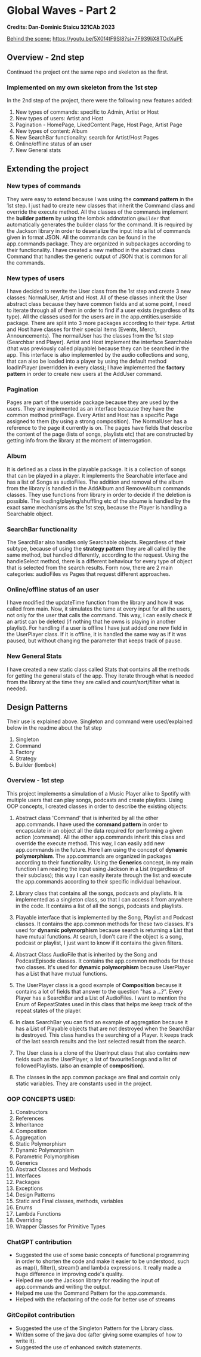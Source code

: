 # Global Waves - Part 2
**Credits: Dan-Dominic Staicu 321CAb 2023**

[Behind the scene:](https://youtu.be/5X0f4tF9Sl8?si=7F939ljX8TOdXuPE) https://youtu.be/5X0f4tF9Sl8?si=7F939ljX8TOdXuPE


## Overview - 2nd step
Continued the project ont the same repo and skeleton as the first.

### Implemented on my own skeleton from the 1st step

In the 2nd step of the project, there were the following new features added:
1. New types of commands: specific to Admin, Artist or Host
2. New types of users: Artist and Host
3. Pagination - HomePage, LikedContent Page, Host Page, Artist Page
4. New types of content: Album
5. New SearchBar functionality: search for Artist/Host Pages
6. Online/offline status of an user
7. New General stats

## Extending the project

### New types of commands
They were easy to extend because I was using the **command pattern** in the 1st step. I just had to create new classes that inherit the Command class and override the execute method.
All the classes of the commands implement the **builder pattern** by using the lombok addnotation `@Builder` that automatically generates the builder class for the command.
It is required by the Jackson library in order to deserialize the input into a list of commands given in format JSON.
All the commands can be found in the app.commands package. They are organized in subpackages according to their functionality.
I have created a new method in the abstract class Command that handles the generic output of JSON that is common for all the commands.

### New types of users
I have decided to rewrite the User class from the 1st step and create 3 new classes: NormalUser, Artist and Host.
All of these classes inherit the User abstract class because they have common fields and at some point, I need to iterate through all of them in order to find if a user exists (regardless of its type).
All the classes used for the users are in the app.entities.userside package. There are split into 3 more packages according to their type.
Artist and Host have classes for their special items (Events, Merch, Announcements). The normalUser has the classes from the 1st step (Searchbar and Player).
Artist and Host implement the interface Searchable (that was previously called playable) because they can be searched in the app. This interface is also implemented by the audio collections and song, that can also be loaded into a player by using the default method loadInPlayer (overridden in every class);
I have implemented the **factory pattern** in order to create new users at the AddUser command. 

### Pagination
Pages are part of the userside package because they are used by the users. They are implemented as an interface because they have the common method printPage.
Every Artist and Host has a specific Page assigned to them (by using a strong composition). The NormalUser has a reference to the page it currently is on.
The pages have fields that describe the content of the page (lists of songs, playlists etc) that are constructed by getting info from the library at the moment of interrogation.

### Album
It is defined as a class in the playable package. It is a collection of songs that can be played in a player. It implements the Searchable interface and has a list of Songs as audioFiles.
The addition and removal of the album from the library is handled in the AddAlbum and RemoveAlbum commands classes. They use functions from library in order to decide if the deletion is possible.
The loading/playing/shuffling etc of the albume is handled by the exact same mechanisms as the 1st step, because the Player is handling a Searchable object.

### SearchBar functionality
The SearchBar also handles only Searchable objects. Regardless of their subtype, because of using the **strategy pattern** they are all called by the same method, but handled differently, according to the request.
Using the handleSelect method, there is a different behaviour for every type of object that is selected from the search results. 
Form now, there are 2 main categories: audioFiles vs Pages that request different approaches.

### Online/offline status of an user
I have modified the updateTime function from the library and how it was called from main. Now, it simulates the tame at every input for all the users, not only for the user that calls the command.
This way, I can easily check if an artist can be deleted (if nothing that he owns is playing in another playlist).
For handling if a user is offline I have just added one new field in the UserPlayer class. If it is offline, it is handled the same way as if it was paused, but without changing the parameter that keeps track of pause.

### New General Stats
I have created a new static class called Stats that contains all the methods for getting the general stats of the app.
They iterate through what is needed from the library at the time they are called and count/sort/filter what is needed.


## Design Patterns

Their use is explained above. Singleton and command were used/explained below in the readme about the 1st step

1. Singleton
2. Command
3. Factory
4. Strategy
5. Builder (lombok)


### Overview - 1st step
This project implements a simulation of a Music Player alike to Spotify with multiple users that can play songs, podcasts and create playlists.
Using OOP concepts, I created classes in order to describe the existing objects:

1. Abstract class 'Command' that is inherited by all the other app.commands. I have used the **command pattern** in order to encapsulate in an object all the data required for performing a given action (command).
   All the other app.commands inherit this class and override the execute method. This way, I can easily add new app.commands in the future. Here I am using the concept of **dynamic polymorphism**.
   The app.commands are organized in packages according to their functionality.
   Using the **Generics** concept, in my main function I am reading the input using Jackson in a List<Commands> (regardless of their subclass); this way I can easily iterate through the list and execute the app.commands according to their specific individual behaviour.

2. Library class that contains all the songs, podcasts and playlists. It is implemented as a singleton class, so that I can access it from anywhere in the code. It contains a list of all the songs, podcasts and playlists.

3. Playable interface that is implemented by the Song, Playlist and Podcast classes. It contains the app.common methods for these two classes. It's used for **dynamic polymorphism** because search is returning a List<Playable> that have mutual functions. At search, I don't care if the object is a song, podcast or playlist, I just want to know if it contains the given filters.

4. Abstract Class AudioFile that is inherited by the Song and PodcastEpisode classes. It contains the app.common methods for these two classes. It's used for **dynamic polymorphism** because UserPlayer has a List<AudioFile> that have mutual functions.

5. The UserPlayer class is a good example of **Composition** because it contains a lot of fields that answer to the question "has a ...?". Every Player has a SearchBar and a List of AudioFiles.
   I want to mention the Enum of RepeatStates used in this class that helps me keep track of the repeat states of the player.

6. In class SearchBar you can find an example of aggregation because it has a List of Playable objects that are not destroyed when the SearchBar is destroyed. This class handles the searching of a Player.
   It keeps track of the last search results and the last selected result from the search.
7. The User class is a clone of the UserInput class that also contains new fields such as the UserPlayer, a list of favouriteSongs and a list of followedPlaylists. (also an example of **composition**).

8. The classes in the app.common package are final and contain only static variables. They are constants used in the project.

### OOP CONCEPTS USED:
1. Constructors
2. References
3. Inheritance
4. Composition
5. Aggregation
6. Static Polymorphism
7. Dynamic Polymorphism
8. Parametric Polymorphism
9. Generics
10. Abstract Classes and Methods
11. Interfaces
12. Packages
13. Exceptions
14. Design Patterns
15. Static and Final classes, methods, variables
16. Enums
17. Lambda Functions
18. Overriding
19. Wrapper Classes for Primitive Types

### ChatGPT contribution
- Suggested the use of some basic concepts of functional programming in order to shorten the code and make it easier to be understood, such as map(), filter(), stream() and lambda expressions. It really made a huge difference in improving code's quality.
- Helped me use the Jackson library for reading the input of app.commands and writing the output.
- Helped me use the Command Pattern for the app.commands.
- Helped with the refactoring of the code for better use of streams


### GitCopilot contribution
- Suggested the use of the Singleton Pattern for the Library class.
- Written some of the java doc (after giving some examples of how to write it).
- Suggested the use of enhanced switch statements.